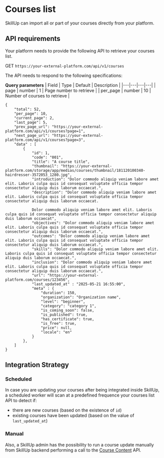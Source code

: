 <script setup>
import BadgeStd from '../../.vitepress/components/BadgeStd.vue'
</script>

# Courses list

<BadgeStd label="Page is Work in Progress" color="danger" />

SkillUp can import all or part of your courses directly from your platform.

## API requirements

Your platform needs to provide the following API to retrieve your courses list.

GET `https://your-external-platform.com/api/v1/courses`

The API needs to respond to the following specifications:

**Query parameters**
| Field | Type | Default | Description |
|---|---|---|---|
| page | number | 1 | Page number to retrieve |
| per_page | number | 10 | Number of courses to retrieve |

```jsonc
{
    "total": 52,
    "per_page": 10,
    "current_page": 2,
    "last_page": 5,
    "prev_page_url": "https://your-external-platform.com/api/v1/courses?page=1",
    "next_page_url": "https://your-external-platform.com/api/v1/courses?page=3",
    "data" : [
        {
            "id": 1,
            "code": "001",
            "title": "A course title",
            "thumbnail": "https://your-external-platform.com/storage/app/medias/courses/thumbnail/181120100340-hairdresser-3572053_1280.jpg",
            "introduction": "Dolor commodo aliquip veniam labore amet elit. Laboris culpa quis id consequat voluptate officia tempor consectetur aliquip duis laborum occaecat.",
            "description": "Dolor commodo aliquip veniam labore amet elit. Laboris culpa quis id consequat voluptate officia tempor consectetur aliquip duis laborum occaecat.

            Dolor commodo aliquip veniam labore amet elit. Laboris culpa quis id consequat voluptate officia tempor consectetur aliquip duis laborum occaecat",
            "objectives": "Dolor commodo aliquip veniam labore amet elit. Laboris culpa quis id consequat voluptate officia tempor consectetur aliquip duis laborum occaecat.",
            "outcomes": "Dolor commodo aliquip veniam labore amet elit. Laboris culpa quis id consequat voluptate officia tempor consectetur aliquip duis laborum occaecat.",
            "skills": "Dolor commodo aliquip veniam labore amet elit. Laboris culpa quis id consequat voluptate officia tempor consectetur aliquip duis laborum occaecat.",
            "inclusion": "Dolor commodo aliquip veniam labore amet elit. Laboris culpa quis id consequat voluptate officia tempor consectetur aliquip duis laborum occaecat.",
            "url": "https://your-external-platform.com/courses/123456",
            "last_updated_at" : "2025-05-21 16:55:00",
            "meta" : {
                "duration": 150,
                "organization": "Organization name",
                "level": "beginner",
                "category": "category 1",
                "is_coming_soon": false,
                "is_published": true,
                "has_certificate": true,
                "is_free": true,
                "price": null,
                "locale": "en"
            }
        },
    ]
}
```

## Integration Strategy

### Scheduled

In case you are updating your courses after being integrated inside SkillUp, a scheduled worker will scan at a predefined frequence your courses list API to detect if:

- there are new courses (based on the existence of `id`)
- existing courses have been updated (based on the value of `last_updated_at`)

### Manual

Also, a SkillUp admin has the possibility to run a course update manually from SkillUp backend performing a call to the [Course Content](/integration/courses/content) API.
